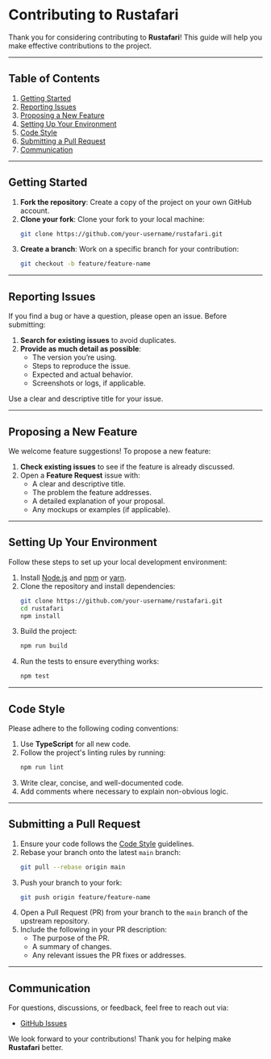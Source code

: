 # Contributing to Rustafari

Thank you for considering contributing to **Rustafari**! This guide will help you make effective contributions to the project.

---

## Table of Contents

1. [Getting Started](#getting-started)
2. [Reporting Issues](#reporting-issues)
3. [Proposing a New Feature](#proposing-a-new-feature)
4. [Setting Up Your Environment](#setting-up-your-environment)
5. [Code Style](#code-style)
6. [Submitting a Pull Request](#submitting-a-pull-request)
7. [Communication](#communication)

---

## Getting Started

1. **Fork the repository**: Create a copy of the project on your own GitHub account.
2. **Clone your fork**: Clone your fork to your local machine:
   ```bash
   git clone https://github.com/your-username/rustafari.git
   ```
3. **Create a branch**: Work on a specific branch for your contribution:
   ```bash
   git checkout -b feature/feature-name
   ```

---

## Reporting Issues

If you find a bug or have a question, please open an issue. Before submitting:

1. **Search for existing issues** to avoid duplicates.
2. **Provide as much detail as possible**:
    - The version you’re using.
    - Steps to reproduce the issue.
    - Expected and actual behavior.
    - Screenshots or logs, if applicable.

Use a clear and descriptive title for your issue.

---

## Proposing a New Feature

We welcome feature suggestions! To propose a new feature:

1. **Check existing issues** to see if the feature is already discussed.
2. Open a **Feature Request** issue with:
    - A clear and descriptive title.
    - The problem the feature addresses.
    - A detailed explanation of your proposal.
    - Any mockups or examples (if applicable).

---

## Setting Up Your Environment

Follow these steps to set up your local development environment:

1. Install [Node.js](https://nodejs.org/) and [npm](https://www.npmjs.com/) or [yarn](https://yarnpkg.com/).
2. Clone the repository and install dependencies:
   ```bash
   git clone https://github.com/your-username/rustafari.git
   cd rustafari
   npm install
   ```
3. Build the project:
   ```bash
   npm run build
   ```
4. Run the tests to ensure everything works:
   ```bash
   npm test
   ```

---

## Code Style

Please adhere to the following coding conventions:

1. Use **TypeScript** for all new code.
2. Follow the project's linting rules by running:
   ```bash
   npm run lint
   ```
3. Write clear, concise, and well-documented code.
4. Add comments where necessary to explain non-obvious logic.

---

## Submitting a Pull Request

1. Ensure your code follows the [Code Style](#code-style) guidelines.
2. Rebase your branch onto the latest `main` branch:
   ```bash
   git pull --rebase origin main
   ```
3. Push your branch to your fork:
   ```bash
   git push origin feature/feature-name
   ```
4. Open a Pull Request (PR) from your branch to the `main` branch of the upstream repository.
5. Include the following in your PR description:
    - The purpose of the PR.
    - A summary of changes.
    - Any relevant issues the PR fixes or addresses.

---

## Communication

For questions, discussions, or feedback, feel free to reach out via:

- [GitHub Issues](https://github.com/rustaroots/rustafari)

We look forward to your contributions! Thank you for helping make **Rustafari** better.
